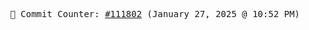 <p align="center">
    <samp>
        📮 Commit Counter: <a href="https://github.com/Javascript-void0/Javascript-void0/commits/main">#111802</a> (January 27, 2025 @ 10:52 PM)
    </samp>
</p>